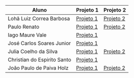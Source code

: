 Aluno|Projeto 1|Projeto 2
---|---|--- 
Lohã Luiz Correa Barbosa | [Projeto 1](https://shre.ink/suicidioNoBrasil) | [Projeto 2](https://estatisticonline.wordpress.com/2023/05/25/netflix-viewingactivity/)
Paulo Renato | [Projeto 1](https://paulolaeber.github.io/projeto-1.html) | [Projeto 2](https://paulolaeber.github.io/projeto-2.html)
Iago Maure Vale | [Projeto 1](https://iagos-portoflio.webnode.page/)
José Carlos Soares Junior | [Projeto 1](https://www.josecarlosinfo.com/)
Julia Coelho da Silva | [Projeto 1](https://juccoelhos.wordpress.com/2023/04/25/violencia-contra-a-mulher/) | [Projeto 2](https://juccoelhos.wordpress.com/2023/05/24/analise-dos-dados-netflix/)
Christian do Espirito Santo | [Projeto 1](https://christian21es.wordpress.com/2023/04/28/producao-de-cafe-no-espirito-santo/)
João Paulo de Paiva Holz | [Projeto 1](https://johnholz.github.io/) | [Projeto 2](https://johnholz.github.io/fonte/2020/05/27/EDA-Projeto-2.html)
